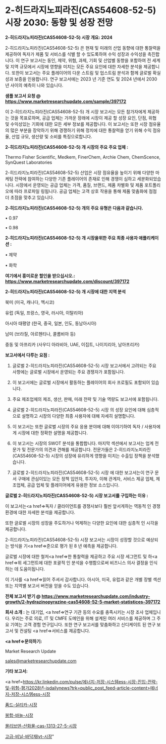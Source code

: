 # 2-히드라지노피라진(CAS54608-52-5) 시장 2030: 동향 및 성장 전망

<strong>2-히드라지노피라진(CAS54608-52-5) 시장 개요: 2024</strong>

2-히드라지노피라진(CAS54608-52-5) 은 현재 및 미래의 산업 동향에 대한 통찰력을 제공하여 독자가 제품 및 서비스를 식별 할 수 있도록하여 수익 성장과 수익성을 촉진합니다. 이 연구 보고서는 동인, 제약, 위협, 과제, 기회 및 산업별 동향을 포함하여 전 세계 및 지역 규모에서 시장에 영향을 미치는 모든 주요 요인에 대한 자세한 분석을 제공합니다. 또한이 보고서는 주요 플레이어의 다운 스트림 및 업스트림 분석과 함께 글로벌 확실성과 보증을 인용합니다. 연구 보고서에는 2023 년 기준 연도 및 2024 년에서 2030 년 사이의 예측이 나와 있습니다.



<strong>샘플 보고서 요청 @ <a href=https://www.marketresearchupdate.com/sample/397172>https://www.marketresearchupdate.com/sample/397172</a></strong>

이 2-히드라지노피라진(CAS54608-52-5) 개 시장 보고서는 모든 참가자에게 제공하는 것을 목표로하며, 공급 업체는 가까운 장래에 시장이 제공 할 성장 요인, 단점, 위협 및 수익성있는 기회에 대한 모든 세부 정보를 제공합니다. 이 보고서는 또한 시장 점유율의 많은 부분을 장악하기 위해 경쟁하기 위해 정치에 대한 통찰력을 얻기 위해 수익 점유율, 산업 규모, 생산량 및 소비를 특징으로합니다.



<strong>2-히드라지노피라진(CAS54608-52-5) 개 시장의 주요 주요 업체 :</strong>

Thermo Fisher Scientific, Medkem, FinerChem, Archie Chem, ChemScence, SynQuest Laboratories

2-히드라지노피라진(CAS54608-52-5) 산업은 시장 점유율을 높이기 위해 다양한 마케팅 전략에 참여하는 다양한 기존 플레이어의 존재로 인해 경쟁이 심하고 세분화되었습니다. 시장에서 운영되는 공급 업체는 가격, 품질, 브랜드, 제품 차별화 및 제품 포트폴리오에 따라 프로파일 링됩니다. 공급 업체는 고객 상호 작용을 통해 제품 맞춤화에 점점 더 초점을 맞추고 있습니다.



<strong>2-히드라지노피라진(CAS54608-52-5) 개의 주요 유형은 다음과 같습니다.</strong>

• 0.97

• 0.98



<strong>2-히드라지노피라진(CAS54608-52-5) 개 시장을위한 주요 최종 사용자 애플리케이션 :</strong>

• 제약

• 화학



<strong>여기에서 흥미로운 할인을 받으십시오.: <a href=https://www.marketresearchupdate.com/discount/397172>https://www.marketresearchupdate.com/discount/397172</a></strong>



<strong>2-히드라지노피라진(CAS54608-52-5) 개 시장에 대한 지역 분석</strong>

북미 (미국, 캐나다, 멕시코)

유럽 (독일, 프랑스, 영국, 러시아, 이탈리아)

아시아 태평양 (한국, 중국, 일본, 인도, 동남아시아)

남미 (브라질, 아르헨티나, 콜롬비아 등)

중동 및 아프리카 (사우디 아라비아, UAE, 이집트, 나이지리아, 남아프리카)



<strong>보고서에서 다루는 요점 :</strong>

1. 글로벌 2-히드라지노피라진(CAS54608-52-5) 시장 보고서에서 고려되는 주요 사항에는 글로벌 시장에서 운영되는 주요 경쟁자가 포함됩니다.

2. 이 보고서에는 글로벌 시장에서 활동하는 플레이어의 회사 프로필도 포함되어 있습니다.

3. 주요 제조업체의 제조, 생산, 판매, 미래 전략 및 기술 역량도 보고서에 포함됩니다.

4. 글로벌 2-히드라지노피라진(CAS54608-52-5) 시장 의 성장 요인에 대해 심층적으로 설명하고 시장의 다양한 최종 사용자에 대해 자세히 설명합니다.

5. 이 보고서는 또한 글로벌 시장의 주요 응용 분야에 대해 이야기하여 독자 / 사용자에게 시장에 대한 정확한 설명을 제공합니다.

6. 이 보고서는 시장의 SWOT 분석을 통합합니다. 마지막 섹션에서 보고서는 업계 전문가 및 전문가의 의견과 견해를 제공합니다. 전문가들은 2-히드라지노피라진(CAS54608-52-5) 시장의 성장에 유리하게 영향을 미치는 수출입 정책을 분석했습니다.

7. 글로벌 2-히드라지노피라진(CAS54608-52-5) 시장 에 대한 보고서는이 연구 문서 구매에 관심이있는 모든 정책 입안자, 투자자, 이해 관계자, 서비스 제공 업체, 제조업체, 공급 업체 및 플레이어에게 유용한 정보 소스입니다.



<strong>글로벌 2-히드라지노피라진(CAS54608-52-5) 시장 보고서를 구입하는 이유 :</strong>

이 보고서는<a href=>독자 / 클</a>라이언트를 경쟁사보다 훨씬 앞서게하는 역동적 인 경쟁 환경에 대한 자세한 분석을 제공합니다.

또한 글로벌 시장의 성장을 주도하거나 억제하는 다양한 요인에 대한 심층적 인 시각을 제공합니다.

2-히드라지노피라진(CAS54608-52-5) 시장 보고서는 시장이 성장할 것으로 예상되는 방식을 기<a href=>준으로</a> 평가 된 8 년 예측을 제공합니다.

글로벌 시장에 대한 철저<a href=>한 통찰력</a>을 제공하고 주요 시장 세그먼트 및 하<a href=>위 세그</a>먼트에 대한 포괄적 인 분석을 수행함으로써 비즈니스 의사 결정을 인식하는 데 도움이됩니다.

이 기사를 <a href=>읽어 주</a>셔서 감사합니다. 아시아, 미국, 유럽과 같은 개별 장별 섹션 또는 지역별 보고서 버전을 얻을 수도 있습니다.



<strong>전체 보고서 받기 @ <a href=https://www.marketresearchupdate.com/industry-growth/2-hydrazinopyrazine-cas54608-52-5-market-statistices-397172>https://www.marketresearchupdate.com/industry-growth/2-hydrazinopyrazine-cas54608-52-5-market-statistices-397172</a></strong>



<strong>회사 소개 :</strong>
는 대기업, <a href=>연구 기</a>관 등의 수요를 충족시키는 시장 조사 업체입니다. 우리는 주로 의료, IT 및 CMFE 도메인을 위해 설계된 여러 서비스를 제공하며 그 주요 기여는 고객 경험 연구입니다. 또한 연구 보고서를 맞춤화하고 신디케이트 된 연구 보고서 및 컨설팅 <a href=>서비</a>스를 제공합니다.



<strong><a href=>문의하기:</a></strong>

Market Research Update

sales@marketresearchupdate.com



<strong>기타 보고서:</strong>

<a href=https://kr.linkedin.com/pulse/에너지-저장-시스템ess-시장-진입-전략-및-위험-평가2028년-isdailynews?trk=public_post_feed-article-content>에너지-저장-시스템ess-시장</a>

<a href=https://www.linkedin.com/pulse/퓸드-실리카-시장-동향-및-성장-전망-isdailynews/>퓸드-실리카-시장</a>

<a href=https://www.linkedin.com/pulse/봉합-바늘-시장-규모-및-성장-2023-isdailynews-nv4xf/>봉합-바늘-시장</a>

<a href=https://www.linkedin.com/pulse/몰리브덴-산화물-cas-1313-27-5-시장-규모-및-성장-2023-edvdf/>몰리브덴-산화물-cas-1313-27-5-시장</a>

<a href=https://www.linkedin.com/pulse/고급-비닐-바닥재lvt-시장-세분화-연구-및-목표-고객2030년-analytics-alchemy-360-analysis-tnzjf/>고급-비닐-바닥재lvt-시장</a>"
